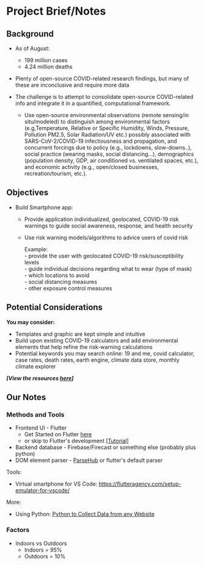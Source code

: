 # Project Brief/Notes

## Background 

- As of August: 
	- 199 million cases
	- 4.24 million deaths

- Plenty of open-source COVID-related research findings, but many of these are inconclusive and require more data

- The challenge is to attempt to consolidate open-source COVID-related info and integrate it in a quantified, computational framework.
	- Use open-source environmental observations (remote sensing/in situ/modeled) to distinguish among environmental factors (e.g,Temperature, Relative or Specific Humidity, Winds, Pressure, Pollution PM2.5, Solar Radiation/UV etc.) possibly associated with SARS-CoV-2/COVID-19 infectiousness and propagation, and concurrent forcings due to policy (e.g., lockdowns, slow-downs..), social practice (wearing masks, social distancing…), demographics (population density, GDP, air conditioned vs. ventilated spaces, etc.), and economic activity (e.g., open/closed businesses, recreation/tourism, etc.).
	
## Objectives 
- Build Smartphone app:
	- Provide application individualized, geolocated, COVID-19 risk warnings to guide social awareness, response, and health security
	- Use risk warning models/algorithms to advice users of covid risk
	
		Example:   
			- provide the user with geolocated COVID-19 risk/susceptibility levels  
			- guide individual decisions regarding what to wear (type of mask)  
			- which locations to avoid  
			- social distancing measures  
			- other exposure control measures

## Potential Considerations

**You may consider:**

- Templates and graphic are kept simple and intuitive
- Build upon existing COVID-19 calculators and add environmental elements that help refine the risk-warning calculations
- Potential keywords you may search online: 19 and me, covid calculator, case rates, death rates, earth engine, climate data store, monthly climate explorer




_**[View the resources [here](https://2021.spaceappschallenge.org/challenges/statements/covid-19-calculate-the-risk/resources)]**_

## Our Notes

### Methods and Tools

- Frontend UI - Flutter 
	- Get Started on Flutter [here](https://flutter.dev/docs/get-started/install)
	- or skip to Flutter's development [[Tutorial](https://flutter.dev/docs/development/ui/widgets-intro)]
- Backend database - Firebase/Firecast or something else (probably plus python)
- DOM element parser - [ParseHub](https://www.parsehub.com/) or flutter's default parser
 
Tools: 
- Virtual smartphone for VS Code: https://flutteragency.com/setup-emulator-for-vscode/

More: 
- Using Python: [Python to Collect Data from any Website](https://towardsdatascience.com/how-to-collect-data-from-any-website-cb8fad9e9ec5)

### Factors

- Indoors vs Outdoors
	- Indoors = 95%
	- Outdoors = 10%
